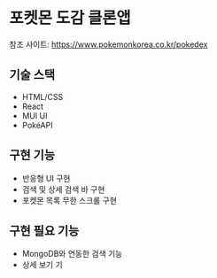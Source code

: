 # 포켓몬 도감 클론앱
참조 사이트: https://www.pokemonkorea.co.kr/pokedex

## 기술 스택
- HTML/CSS
- React
- MUI UI
- PokéAPI

## 구현 기능
- 반응형 UI 구현
- 검색 및 상세 검색 바 구현
- 포켓몬 목록 무한 스크롤 구현


## 구현 필요 기능
- MongoDB와 연동한 검색 기능
- 상세 보기 기
